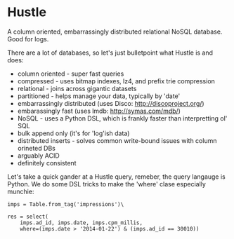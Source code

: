 Hustle
======

A column oriented, embarrassingly distributed relational NoSQL database.  Good for logs.

There are a lot of databases, so let's just bulletpoint what Hustle is and does:

* column oriented - super fast queries
* compressed - uses bitmap indexes, lz4, and prefix trie compression
* relational - joins across gigantic datasets
* partitioned - helps manage your data, typically by 'date'
* embarrassingly distributed (uses Disco: http://discoproject.org/)
* embarassingly fast (uses lmdb:  http://symas.com/mdb/)
* NoSQL - uses a Python DSL, which is frankly faster than interpretting ol' SQL
* bulk append only (it's for 'log'ish data)
* distributed inserts - solves common write-bound issues with column orineted DBs
* arguably ACID
* definitely consistent

Let's take a quick gander at a Hustle query, remeber, the query langauge is Python.  We do some DSL tricks to make the 'where' clase especially munchie:

```
imps = Table.from_tag('impressions')\

res = select(
    imps.ad_id, imps.date, imps.cpm_millis,
    where=(imps.date > '2014-01-22') & (imps.ad_id == 30010))

```